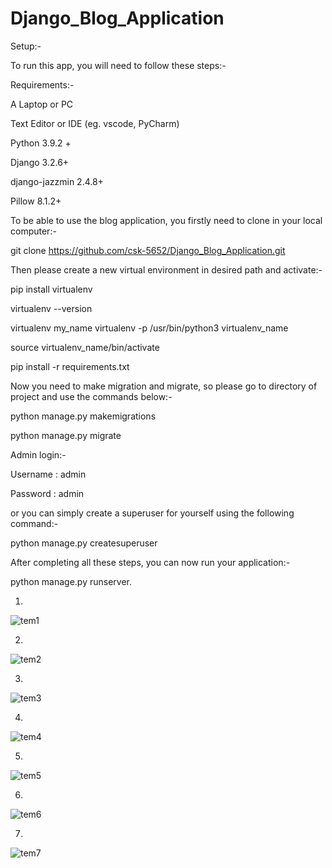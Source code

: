 # Django_Blog_Application

Setup:-


To run this app, you will need to follow these steps:-

Requirements:-

 
A Laptop or PC

Text Editor or IDE (eg. vscode, PyCharm)

Python 3.9.2 +

Django 3.2.6+

django-jazzmin 2.4.8+

Pillow 8.1.2+
 
To be able to use the blog application, you firstly need to clone in your local computer:-

git clone https://github.com/csk-5652/Django_Blog_Application.git

Then please create a new virtual environment in desired path and activate:-
 
pip install virtualenv 

virtualenv --version 

virtualenv my_name virtualenv -p /usr/bin/python3 virtualenv_name 

source virtualenv_name/bin/activate



pip install -r requirements.txt
 
Now you need to make migration and migrate, so please go to directory of project and use the commands below:-

python manage.py makemigrations

python manage.py migrate
 
 
Admin login:- 

Username : admin 

Password : admin

or you can simply create a superuser for yourself using the following command:-

python manage.py createsuperuser

After completing all these steps, you can now run your application:-

python manage.py runserver.

1.

![tem1](https://user-images.githubusercontent.com/79008598/139534740-7d7d2386-cdc7-4a9c-b877-da6f2cb34510.png)

2.

![tem2](https://user-images.githubusercontent.com/79008598/139534746-aecf74b7-33ca-4242-9a0b-ec69da7cb8fd.png)

3.

![tem3](https://user-images.githubusercontent.com/79008598/139534755-2890b37e-b9a3-4be6-9e9c-ae6c2bba4a32.png)

4.

![tem4](https://user-images.githubusercontent.com/79008598/139534763-4967039e-3e3e-4671-b360-a3d8c2ccf09c.png)

5.

![tem5](https://user-images.githubusercontent.com/79008598/139534779-e4c1853f-8178-480f-83be-af9646dfb082.png)

6.

![tem6](https://user-images.githubusercontent.com/79008598/139535139-1f140246-fa33-4d6b-9863-cd20a174e31d.png)

7.

![tem7](https://user-images.githubusercontent.com/79008598/139535150-d29dd364-7d0f-4210-8d44-fee283326da4.png)


